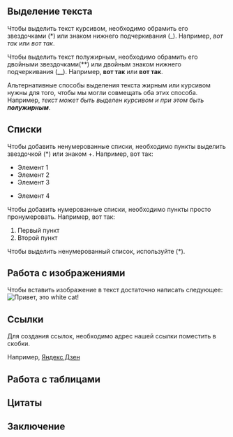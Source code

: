 ## Выделение текста 

Чтобы выделить текст курсивом, необходимо обрамить его звездочками (*) или знаком нижнего подчеркивания (_). Например, *вот так* или _вот так_.

Чтобы выделить текст полужирным, необходимо обрамить его двойными звездочками(**) или двойным знаком нижнего подчеркивания (__).
Например, **вот так** или __вот так__.

Альтернативные способы выделения текста жирным или курсивом нужны для того, чтобы мы могли совмещать оба этих способа. Например, _текст может быть выделен курсивом  и при этом быть **полужирным**_.
 
## Списки

Чтобы добавить ненумерованные списки, необходимо пункты выделить звездочкой (*) или знаком +.
Например, вот так:
* Элемент 1 
* Элемент 2
* Элемент 3
+ Элемент 4

Чтобы добавить нумерованные списки, необходимо пункты просто пронумеровать.
Например, вот так:
1. Первый пункт
2. Второй пункт

Чтобы выделить ненумерованный список, используйте (*).

## Работа с изображениями

Чтобы вставить изображение в текст достаточно написать следующее:
![Привет, это white cat!](white_cat.jpg)

## Ссылки 

Для создания ссылок, необходимо адрес нашей ссылки поместить в скобки.

Например, [Яндекс Дзен](https://dzen.ru/)

## Работа с таблицами

## Цитаты

## Заключение